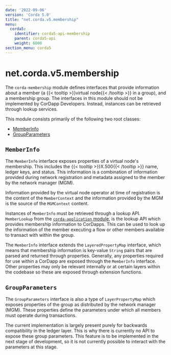 ```yaml
---
date: '2022-09-06'
version: 'Corda 5.0'
title: "net.corda.v5.membership"
menu:
  corda5:
    identifier: corda5-api-membership
    parent: corda5-api
    weight: 6000
section_menu: corda5
---
```

# net.corda.v5.membership
The `corda-membership` module defines interfaces that provide information about a member (a {{< tooltip >}}virtual node{{< /tooltip >}} in a group), and a membership group. The interfaces in this module should not be implemented by CorDapp Developers. Instead, instances can be retrieved through lookup services.

This module consists primarily of the following two root classes:
* [MemberInfo](#memberinfo)
* [GroupParameters](#groupparameters)

## `MemberInfo`
The `MemberInfo` interface exposes properties of a virtual node's membership. This includes the {{< tooltip >}}X.500{{< /tooltip >}} name, ledger keys, and status. This information is a combination of information provided during network registration and metadata assigned to the member by the network manager (MGM).

Information provided by the virtual node operator at time of registration is the content of the `MemberContext` and the information provided by the MGM is the source of the `MGMContext` content.

Instances of `MemberInfo` must be retrieved through a lookup API. `MemberLookup` from the <a href="application/membership.md">`corda-application` module</a>, is the lookup API which provides membership information to CorDapps. This can be used to look up the information of the member executing a flow or other members available to transact with within the group.

The `MemberInfo` interface extends the `LayeredPropertyMap` interface, which means that membership information is key-value `String` pairs that are parsed and returned through properties. Generally, any properties required for use within a CorDapp are exposed through the `MemberInfo` interface. Other properties may only be relevant internally or at certain layers within the codebase so these are exposed through extension functions.


## `GroupParameters`

The `GroupParameters` interface is also a type of `LayerPropertyMap` which exposes properties of the group as distributed by the network manager (MGM). These properties define the parameters under which all members must operate during transactions.

The current implementation is largely present purely for backwards compatibility in the ledger layer. This is why there is currently no API to expose these group parameters. This feature is to be implemented in the next stage of development, so it is not currently possible to interact with the parameters at this stage.
